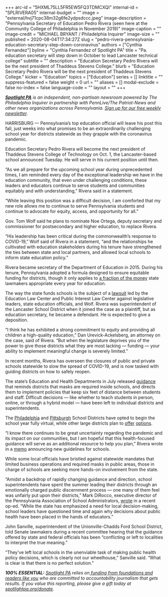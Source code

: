 +++
arc-id = "5HXML75LL5FR5EW5FQ3TDMCXQI"
internal-id = "SPLRIVERA05"
internal-budget = ""
image = "external/hvj71cpc38m32g6fe2ydpsdccc.jpeg"
image-description = "Pennsylvania Secretary of Education Pedro Rivera (seen here at the Community College of Philadelphia in November 2019)"
image-caption = ""
image-credit = "MICHAEL BRYANT / Philadelphia Inquirer"
image-size = ""
published = 2020-08-04T17:34:27Z
slug = "pedro-rivera-pennsylvania-education-secretary-step-down-coronavirus"
authors = ["Cynthia Fernandez"]
byline = "Cynthia Fernandez of Spotlight PA"
title = "Pa. education secretary will step down in October to lead Lancaster technical college"
subtitle = ""
description = "Education Secretary Pedro Rivera will be the next president of Thaddeus Stevens College."
blurb = "Education Secretary Pedro Rivera will be the next president of Thaddeus Stevens College."
kicker = "Education"
topics = ["Education"]
series = []
linktitle = ""
suppress-featured = false
weight = 0
url = ""
aliases = []
modal-exclude = false
no-index = false
language-code = ""
layout = ""
+++

<a href="https://www.spotlightpa.org/"><i><b>Spotlight PA</b></i></a><i> is an independent, non-partisan newsroom powered by The Philadelphia Inquirer in partnership with PennLive/The Patriot-News and other news organizations across Pennsylvania. </i><a href="https://www.spotlightpa.org/newsletters"><i>Sign up for our free weekly newsletter</i></a><i>.</i>

HARRISBURG — Pennsylvania’s top education official will leave his post this fall, just weeks into what promises to be an extraordinarily challenging school year for districts statewide as they grapple with the coronavirus pandemic.

Education Secretary Pedro Rivera will become the next president of Thaddeus Stevens College of Technology on Oct. 1, the Lancaster-based school announced Tuesday. He will serve in his current position until then.

“As we all prepare for the upcoming school year during unprecedented times, I am reminded every day of the exceptional leadership we have in the education community, that even under challenging conditions, these leaders and educators continue to serve students and communities equitably and with understanding,” Rivera said in a statement.

“While leaving this position was a difficult decision, I am comforted that my new role allows me to continue to serve Pennsylvania students and continue to advocate for equity, access, and opportunity for all.”

Gov. Tom Wolf said he plans to nominate Noe Ortega, deputy secretary and commissioner for postsecondary and higher education, to replace Rivera.

“His leadership has been critical during the commonwealth’s response to COVID-19,” Wolf said of Rivera in a statement, “and the relationships he cultivated with education stakeholders during his tenure have strengthened the ties between state and local partners, and allowed local schools to inform state education policy.”

<script src="https://www.spotlightpa.org/embed.js" async></script><div data-spl-embed-version="1" data-spl-src="https://www.spotlightpa.org/embeds/donate/"></div>


Rivera became secretary of the Department of Education in 2015. During his tenure, Pennsylvania adopted a formula designed to ensure equitable funding for districts, though it only applies to <a href="https://papost.org/2019/07/22/could-pa-school-districts-change-funding-themselves-a-substitute-teacher-wanted-to-know/">a fraction of the money</a> state lawmakers appropriate every year for education.

The way the state funds schools is the subject of a <a href="https://www.pubintlaw.org/cases-and-projects/school-funding-lawsuit/">lawsuit</a> led by the Education Law Center and Public Interest Law Center against legislative leaders, state education officials, and Wolf. Rivera was superintendent of the Lancaster School District when it joined the case as a plaintiff, but as education secretary, he became a defendant. He is expected to give a deposition.

“I think he has exhibited a strong commitment to equity and providing all children a high-quality education,” Dan Urevick-Ackelsberg, an attorney on the case, said of Rivera. “But when the legislature deprives you of the power to give those districts what they are most lacking — funding — your ability to implement meaningful change is severely limited.”

In recent months, Rivera has overseen the closures of public and private schools statewide to slow the spread of COVID-19, and is now tasked with guiding districts on how to safely reopen.

The state’s Education and Health Departments in July released <a href="https://www.education.pa.gov/Schools/safeschools/emergencyplanning/COVID-19/SchoolReopeningGuidance/ReopeningPreKto12/PublicHealthGuidance/Pages/default.aspx">guidance</a> that reminds districts that masks are required inside schools, and directs them to implement policies that keep six feet of distance between students and staff. Difficult decisions — like whether to teach students in person, online, or through a hybrid model — have been left to individual districts and superintendents.

The <a href="https://www.inquirer.com/news/back-to-school-plan-philadelphia-school-district-board-20200730.html" target="_blank">Philadelphia</a> and <a href="https://www.publicsource.org/pittsburgh-public-schools-students-coronavirus-remote-learning-board/" target="_blank">Pittsburgh</a> School Districts have opted to begin the school year fully virtual, while other large districts plan to <a href="https://patch.com/pennsylvania/doylestown/central-bucks-pushes-school-start-day-back-sept-8">offer</a> <a href="https://www.lehighvalleylive.com/bethlehem/2020/07/bethlehem-area-school-district-releases-hybrid-plan-for-the-fall.html">options</a>.

“I know there continues to be great uncertainty regarding the pandemic and its impact on our communities, but I am hopeful that this health-focused guidance will serve as an additional resource to help you plan,” Rivera wrote in a <a href="https://www.education.pa.gov/Schools/safeschools/emergencyplanning/COVID-19/messages/July2020/Pages/July16.aspx">memo</a> announcing new guidelines for schools.

While some local officials have bristled against statewide mandates that limited business operations and required masks in public areas, those in charge of schools are seeking more hands-on involvement from the state.

<script src="https://www.spotlightpa.org/embed.js" async></script><div data-spl-embed-version="1" data-spl-src="https://www.spotlightpa.org/embeds/newsletter/"></div>


“Amidst a backdrop of rapidly changing guidance and direction, school superintendents have spent the summer leading their districts through an emotionally charged public discernment process — one many of them feel was unfairly put upon their districts,” Mark DiRocco, executive director of the Pennsylvania Association of School Administrators, <a href="https://www.pasa-net.org/Files/Docs/2020/PASAop-ed07-31-20.pdf">wrote</a> in a recent op-ed. “While the state has emphasized a need for local decision-making, school leaders have questioned time and again why decisions about public health have been placed in the hands of educators.”

John Sanville, superintendent of the Unionville-Chadds Ford School District, told Senate lawmakers during a recent committee hearing that the guidance offered by state and federal officials has been “conflicting or left to localities to interpret the true meaning.”

“They’ve left local schools in the unenviable task of making public health policy decisions, which is clearly not our wheelhouse,” Sanville said. “What is clear is that there is no perfect solution.”

<i><b>100% ESSENTIAL:</b></i> <a href="https://www.spotlightpa.org/"><i>Spotlight PA</i></a><i> relies on</i><a href="https://www.spotlightpa.org/support"><i> funding from foundations and readers like you</i></a><i> who are committed to accountability journalism that gets results. If you value this reporting, please give a gift today at </i><a href="http://spotlightpa.org/donate"><i>spotlightpa.org/donate</i></a><i>.</i>

<script src="https://www.spotlightpa.org/embed.js" async></script><div data-spl-embed-version="1" data-spl-src="https://www.spotlightpa.org/embeds/tips/?tip_text=Are%20you%20a%20parent%20or%20guardian%20worried%20about%20how%20schools%20will%20teach%20students%20in%20the%20fall%3F%20We%20want%20to%20hear%20from%20you.%20%20"></div>
